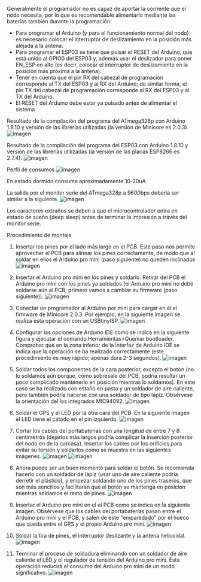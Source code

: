 Generalmente el programador no es capaz de aportar la corriente que el nodo necesita, por lo que es recomendable alimentarlo mediante las baterías también durante la programación.
- Para programar el Arduino (y para el funcionamiento normal del nodo) es necesario colocar el interruptor de deslizamiento en la posición más alejada a la antena.
- Para programar el ESP03 se tiene que pulsar el RESET del Arduino, que está unido al GPIO0 del ESP03 y, además usar el deslizador para poner EN_ESP en alto (es decir, colocar el interruptor de deslizamiento en la posición más próxima a la antena).
- Tener en cuenta que el pin RX del cabezal de programación corresponde al TX del ESP03 y al RX del Arduino; de similar forma, el pin TX del cabezal de programación corresponde al RX del ESP03 y al TX del Arduino. 
- El RESET del Arduino debe estar ya pulsado antes de alimentar el sistema

Resultado de la compilación del programa del ATmega328p con Arduino 1.8.10 y versión de las librerías utilizadas (la versión de Minicore es 2.0.3).
![imagen](https://user-images.githubusercontent.com/52624907/134652531-3c782e80-79ed-4b29-9e56-d59d169ad6dc.png)

Resultado de la compilación del programa del ESP03 con Arduino 1.8.10 y versión de las librerías utilizadas (la versión de las placas ESP8266 es 2.7.4).
![imagen](https://user-images.githubusercontent.com/52624907/136376825-1e3f0aeb-a2c3-45ee-8378-6d923f4e4e44.png)


Perfil de consumos
![imagen](https://user-images.githubusercontent.com/52624907/134661465-e4668836-8e76-4cf8-9a08-4740f311c621.png)

En estado dormido consume aproximadamente 10-20uA.

La salida por el monitor serie del ATmega328p a 9600bps debería ser similar a la siguiente.
![imagen](https://user-images.githubusercontent.com/52624907/136377468-1de53bfc-13ae-418d-95df-22dd412de35c.png)

Los caracteres extraños se deben a que el microcontrolador entra en estado de sueño (deep sleep) antes de terminar la impresión a través del monitor serie.

Procedimiento de montaje
1. Insertar los pines por el lado más largo en el PCB. Este paso nos permite aprovechar el PCB para alinear los pines correctamente, de modo que al soldar en ellos el Arduino pro mini (paso siguiente) no queden inclinados
![imagen](https://user-images.githubusercontent.com/52624907/136381722-f86443d5-bb9d-4a0f-935f-44fc098ebe00.png)

2. Insertar el Arduino pro mini en los pines y soldarlo. Retirar del PCB el Arduino pro mini con los pines ya soldados (el Arduino pro mini no debe soldarse aún al PCB; primero vamos a cambiar su firmware (paso siguiente)).
 ![imagen](https://user-images.githubusercontent.com/52624907/136381993-e3312ed7-9fc8-4c76-a0ed-5f283cf80715.png)
 
3. Conectar un programador al Arduino por mini para cargar en él el firmware de Minicore 2.0.3. Por ejemplo, en la siguiente imagen se realiza esta operación con un USBtinyISP. 
![imagen](https://user-images.githubusercontent.com/52624907/136382172-0406707d-94fd-4c2d-a208-cf05dab69323.png)

4. Configurar las opciones de Arduino IDE como se indica en la siguiente figura y ejecutar el comando Herramientas>Quemar bootloader. Comprobar que en la zona inferior de la interfaz de Arduino IDE se indica que la operación se ha realizado correctamente (este procedimiento es muy rápido; apenas dura 2-3 segundos).
![imagen](https://user-images.githubusercontent.com/52624907/136382695-d8d3115d-68d8-4fa2-abaa-5af52adfe9d3.png)

5. Soldar todos los componentes de la cara posterior, excepto el botón (no lo soldamos aún porque, como sobresale del PCB, podría resultar un poco complicado mantenerlo en posición mientras lo soldamos). En este caso se ha realizado con estaño en pasta y un soldador de aire caliente, pero también podría hacerse con una soldador de tipo lápiz. Obsérvese la orientación del los integrados MIC94092.
![imagen](https://user-images.githubusercontent.com/52624907/136383241-c6283e4d-9ea5-4427-bf46-61ff0d272be5.png)

6. Soldar el GPS y el LED por la otra cara del PCB. En la siguiente imagen el LED tiene el cátodo en el pin izquierdo.
![imagen](https://user-images.githubusercontent.com/52624907/136384098-d1f68b52-b1cb-4c3b-978a-f33c422e2c64.png)

7. Cortar los cables del portabaterías con una longitud de entre 7 y 8 centímetros (dejarlos más largos podría complicar la inserción posterior del nodo en de la carcasa). Insertar los cables por los orificios para evitar su torsión y soldarlos como se muestra en las siguientes imágenes.
![imagen](https://user-images.githubusercontent.com/52624907/136384583-f48538d1-5957-4806-82e8-d21a68269c8b.png)
![imagen](https://user-images.githubusercontent.com/52624907/136384656-3caea43a-cb6f-48d5-9954-11bd19b9b21c.png)

8. Ahora puede ser un buen momento para soldar el botón. Se recomienda hacerlo con un soldador de lápiz (usar uno de aire caliente podría derretir el plástico), y empezar soldando uno de los pines traseros, que son más sencillos y facilitarán que el botón se mantenga en posición mientras soldamos el resto de pines.
![imagen](https://user-images.githubusercontent.com/52624907/136384996-f5ec3b7e-dfc7-4e79-884d-f74788322a8c.png)

9. Insertar el Arduino pro mini en el el PCB como se indica en la siguiente imagen. Obsérvese que los cables del portabaterías pasan entre el Arduino pro mini y el PCB, y salen de este "emparedado" por el hueco que queda entre el GPS y el propio Arduino pro mini.
![imagen](https://user-images.githubusercontent.com/52624907/136385600-e43683e2-1c83-4641-a417-1c08916015c9.png)

10. Soldar la tira de pines, el interruptor deslizante y la antena helicoidal.
![imagen](https://user-images.githubusercontent.com/52624907/136385766-1e4ce9e3-0072-4485-a91a-67b475060252.png)

11. Terminar el proceso de soldadura eliminando con un soldador de aire caliente el LED y el regulador de tensión del Arduino pro mini. Esta operación reducirá el consumo del Arduino pro mini de un modo significativo.
![imagen](https://user-images.githubusercontent.com/52624907/136386001-4b4155ff-60f0-403e-9951-7ad4752895ef.png)












